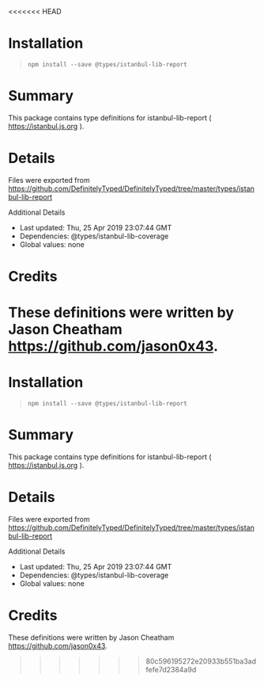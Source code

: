 <<<<<<< HEAD
# Installation
> `npm install --save @types/istanbul-lib-report`

# Summary
This package contains type definitions for istanbul-lib-report ( https://istanbul.js.org ).

# Details
Files were exported from https://github.com/DefinitelyTyped/DefinitelyTyped/tree/master/types/istanbul-lib-report

Additional Details
 * Last updated: Thu, 25 Apr 2019 23:07:44 GMT
 * Dependencies: @types/istanbul-lib-coverage
 * Global values: none

# Credits
These definitions were written by Jason Cheatham <https://github.com/jason0x43>.
=======
# Installation
> `npm install --save @types/istanbul-lib-report`

# Summary
This package contains type definitions for istanbul-lib-report ( https://istanbul.js.org ).

# Details
Files were exported from https://github.com/DefinitelyTyped/DefinitelyTyped/tree/master/types/istanbul-lib-report

Additional Details
 * Last updated: Thu, 25 Apr 2019 23:07:44 GMT
 * Dependencies: @types/istanbul-lib-coverage
 * Global values: none

# Credits
These definitions were written by Jason Cheatham <https://github.com/jason0x43>.
>>>>>>> 80c596195272e20933b551ba3adfefe7d2384a9d
